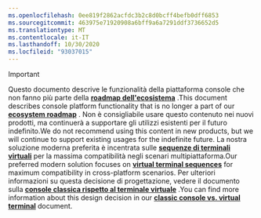 ```yaml
---
ms.openlocfilehash: 0ee819f2862acfdc3b2c8d0bcff4befb0dff6853
ms.sourcegitcommit: 463975e71920908a6bff9a6a7291ddf3736652d5
ms.translationtype: MT
ms.contentlocale: it-IT
ms.lasthandoff: 10/30/2020
ms.locfileid: "93037015"
---
```

> [!IMPORTANT]
> <span data-ttu-id="d9dce-101">Questo documento descrive le funzionalità della piattaforma console che non fanno più parte della **[roadmap dell'ecosistema](../ecosystem-roadmap.md)** .</span><span class="sxs-lookup"><span data-stu-id="d9dce-101">This document describes console platform functionality that is no longer a part of our **[ecosystem roadmap](../ecosystem-roadmap.md)** .</span></span> <span data-ttu-id="d9dce-102">Non è consigliabile usare questo contenuto nei nuovi prodotti, ma continuerà a supportare gli utilizzi esistenti per il futuro indefinito.</span><span class="sxs-lookup"><span data-stu-id="d9dce-102">We do not recommend using this content in new products, but we will continue to support existing usages for the indefinite future.</span></span> <span data-ttu-id="d9dce-103">La nostra soluzione moderna preferita è incentrata sulle **[sequenze di terminali virtuali](../console-virtual-terminal-sequences.md)** per la massima compatibilità negli scenari multipiattaforma.</span><span class="sxs-lookup"><span data-stu-id="d9dce-103">Our preferred modern solution focuses on **[virtual terminal sequences](../console-virtual-terminal-sequences.md)** for maximum compatibility in cross-platform scenarios.</span></span> <span data-ttu-id="d9dce-104">Per ulteriori informazioni su questa decisione di progettazione, vedere il documento sulla **[console classica rispetto al terminale virtuale](../classic-vs-vt.md)** .</span><span class="sxs-lookup"><span data-stu-id="d9dce-104">You can find more information about this design decision in our **[classic console vs. virtual terminal](../classic-vs-vt.md)** document.</span></span>
